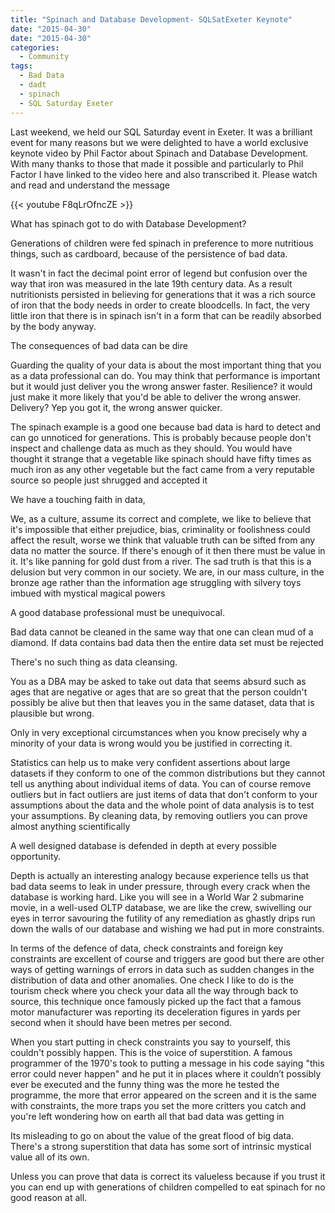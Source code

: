 ```yaml
---
title: "Spinach and Database Development- SQLSatExeter Keynote"
date: "2015-04-30"
date: "2015-04-30"
categories:
  - Community
tags:
  - Bad Data
  - dadt
  - spinach
  - SQL Saturday Exeter
---
```


Last weekend, we held our SQL Saturday event in Exeter. It was a brilliant event for many reasons but we were delighted to have a world exclusive keynote video by Phil Factor about Spinach and Database Development. With many thanks to those that made it possible and particularly to Phil Factor I have linked to the video here and also transcribed it. Please watch and read and understand the message

 {{< youtube F8qLrOfncZE >}}

What has spinach got to do with Database Development?

Generations of children were fed spinach in preference to more nutritious things, such as cardboard, because of the persistence of bad data.

It wasn't in fact the decimal point error of legend but confusion over the way that iron was measured in the late 19th century data. As a result nutritionists persisted in believing for generations that it was a rich source of iron that the body needs in order to create bloodcells. In fact, the very little iron that there is in spinach isn't in a form that can be readily absorbed by the body anyway.

The consequences of bad data can be dire

Guarding the quality of your data is about the most important thing that you as a data professional can do. You may think that performance is important but it would just deliver you the wrong answer faster. Resilience? it would just make it more likely that you'd be able to deliver the wrong answer. Delivery? Yep you got it, the wrong answer quicker.

The spinach example is a good one because bad data is hard to detect and can go unnoticed for generations. This is probably because people don't inspect and challenge data as much as they should. You would have thought it strange that a vegetable like spinach should have fifty times as much iron as any other vegetable but the fact came from a very reputable source so people just shrugged and accepted it

We have a touching faith in data,

We, as a culture, assume its correct and complete, we like to believe that it's impossible that either prejudice, bias, criminality or foolishness could affect the result, worse we think that valuable truth can be sifted from any data no matter the source. If there's enough of it then there must be value in it. It's like panning for gold dust from a river. The sad truth is that this is a delusion but very common in our society. We are, in our mass culture, in the bronze age rather than the information age struggling with silvery toys imbued with mystical magical powers

A good database professional must be unequivocal.

Bad data cannot be cleaned in the same way that one can clean mud of a diamond. If data contains bad data then the entire data set must be rejected

There's no such thing as data cleansing.

You as a DBA may be asked to take out data that seems absurd such as ages that are negative or ages that are so great that the person couldn't possibly be alive but then that leaves you in the same dataset, data that is plausible but wrong.

Only in very exceptional circumstances when you know precisely why a minority of your data is wrong would you be justified in correcting it.

Statistics can help us to make very confident assertions about large datasets if they conform to one of the common distributions but they cannot tell us anything about individual items of data. You can of course remove outliers but in fact outliers are just items of data that don't conform to your assumptions about the data and the whole point of data analysis is to test your assumptions. By cleaning data, by removing outliers you can prove almost anything scientifically

A well designed database is defended in depth at every possible opportunity.

Depth is actually an interesting analogy because experience tells us that bad data seems to leak in under pressure, through every crack when the database is working hard. Like you will see in a World War 2 submarine movie, in a well-used OLTP database, we are like the crew, swivelling our eyes in terror savouring the futility of any remediation as ghastly drips run down the walls of our database and wishing we had put in more constraints.

In terms of the defence of data, check constraints and foreign key constraints are excellent of course and triggers are good but there are other ways of getting warnings of errors in data such as sudden changes in the distribution of data and other anomalies. One check I like to do is the tourism check where you check your data all the way through back to source, this technique once famously picked up the fact that a famous motor manufacturer was reporting its deceleration figures in yards per second when it should have been metres per second.

When you start putting in check constraints you say to yourself, this couldn't possibly happen. This is the voice of superstition. A famous programmer of the 1970's took to putting a message in his code saying "this error could never happen" and he put it in places where it couldn’t possibly ever be executed and the funny thing was the more he tested the programme, the more that error appeared on the screen and it is the same with constraints, the more traps you set the more critters you catch and you're left wondering how on earth all that bad data was getting in

Its misleading to go on about the value of the great flood of big data. There's a strong superstition that data has some sort of intrinsic mystical value all of its own.

Unless you can prove that data is correct its valueless because if you trust it you can end up with generations of children compelled to eat spinach for no good reason at all.
